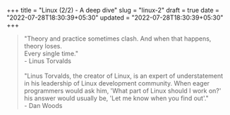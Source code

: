 +++
title = "Linux (2/2) - A deep dive"
slug = "linux-2"
draft = true
date = "2022-07-28T18:30:39+05:30"
updated = "2022-07-28T18:30:39+05:30"
+++

<blockquote>
"Theory and practice sometimes clash. And when that happens, theory loses.<br>
Every single time."
<div class="text-right">- Linus Torvalds</div>
<br>
"Linus Torvalds, the creator of Linux, is an expert of understatement in his leadership of Linux development community. When eager programmers would ask him, 'What part of Linux should I work on?' his answer would usually be, 'Let me know when you find out'."
<div class="text-right">- Dan Woods</div>
</blockquote>

<!-- Ref part 1 -->

<!-- Linux is a kernel that is an abstraction layer over the hardware providing a common interface to the user-space applications. -->
<!-- A linux in itself is just a kernel *(knows how to use hardware, but doesn't know what to do)*. A linux distro is what makes linux an Operating System -->
<!--
Because it runs from high-end servers to desktops and all the way to embedded platforms like raspberry-pi, there are numerous install methods available listed on particular distro's docs/wiki.

Mainly you'll find these three options:

* **iso:** Go-to option for desktop-linux (allows you to test linux without installing, and assist you in the installing process).
* **tar:** For manually format disk drive, direct extract and finish install (scriptable, good for servers).
* **chroot:** Similar to tar method, but can use internet.
-->

<!-- ## Design Principles (UnixPhilosophy) -->
<!-- ## Imp groups (XDG/FreeDesktop) -->
<!-- ## UEFI/FileSystems/Startup (article ref) -->
<!-- ## BaseDistros / (tldr)lfs - should you try it? -->
